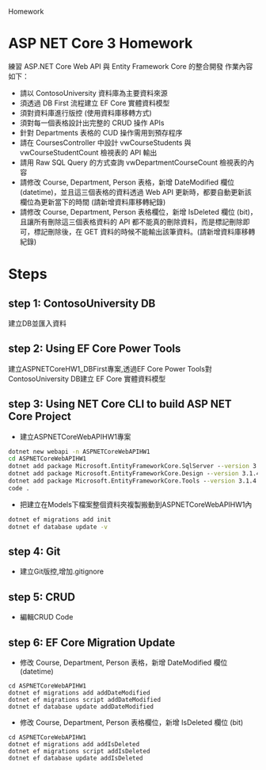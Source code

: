 ﻿Homework

# ASP NET Core 3 Homework
練習 ASP․NET Core Web API 與 Entity Framework Core 的整合開發
作業內容如下：
* 請以 ContosoUniversity 資料庫為主要資料來源
* 須透過 DB First 流程建立 EF Core 實體資料模型
* 須對資料庫進行版控 (使用資料庫移轉方式)
* 須對每一個表格設計出完整的 CRUD 操作 APIs
* 針對 Departments 表格的 CUD 操作需用到預存程序
* 請在 CoursesController 中設計 vwCourseStudents 與 vwCourseStudentCount 檢視表的 API 輸出
* 請用 Raw SQL Query 的方式查詢 vwDepartmentCourseCount 檢視表的內容
* 請修改 Course, Department, Person 表格，新增 DateModified 欄位(datetime)，並且這三個表格的資料透過 Web API 更新時，都要自動更新該欄位為更新當下的時間 (請新增資料庫移轉紀錄)
* 請修改 Course, Department, Person 表格欄位，新增 IsDeleted 欄位 (bit)，且讓所有刪除這三個表格資料的 API 都不能真的刪除資料，而是標記刪除即可，標記刪除後，在 GET 資料的時候不能輸出該筆資料。(請新增資料庫移轉紀錄)

# Steps
## step 1: ContosoUniversity DB
建立DB並匯入資料
## step 2: Using EF Core Power Tools 
 建立ASPNETCoreHW1_DBFirst專案,透過EF Core Power Tools對ContosoUniversity DB建立 EF Core 實體資料模型

## step 3: Using NET Core CLI to build ASP NET Core Project 
* 建立ASPNETCoreWebAPIHW1專案
```bat
dotnet new webapi -n ASPNETCoreWebAPIHW1 
cd ASPNETCoreWebAPIHW1
dotnet add package Microsoft.EntityFrameworkCore.SqlServer --version 3.1.4
dotnet add package Microsoft.EntityFrameworkCore.Design --version 3.1.4
dotnet add package Microsoft.EntityFrameworkCore.Tools --version 3.1.4
code .
```
 * 把建立在Models下檔案整個資料夾複製搬動到ASPNETCoreWebAPIHW1內
 ```bat
dotnet ef migrations add init
dotnet ef database update -v

```
## step 4: Git
* 建立Git版控,增加.gitignore

## step 5: CRUD
* 編輯CRUD Code

## step 6: EF Core Migration Update
* 修改 Course, Department, Person 表格，新增 DateModified 欄位(datetime)
```dash
cd ASPNETCoreWebAPIHW1
dotnet ef migrations add addDateModified
dotnet ef migrations script addDateModified
dotnet ef database update addDateModified
```

* 修改 Course, Department, Person 表格欄位，新增 IsDeleted 欄位 (bit)
```dash
cd ASPNETCoreWebAPIHW1
dotnet ef migrations add addIsDeleted
dotnet ef migrations script addIsDeleted
dotnet ef database update addIsDeleted
```
